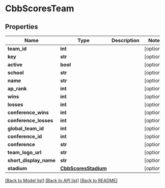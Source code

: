 # CbbScoresTeam

## Properties
Name | Type | Description | Notes
------------ | ------------- | ------------- | -------------
**team_id** | **int** |  | [optional] 
**key** | **str** |  | [optional] 
**active** | **bool** |  | [optional] 
**school** | **str** |  | [optional] 
**name** | **str** |  | [optional] 
**ap_rank** | **int** |  | [optional] 
**wins** | **int** |  | [optional] 
**losses** | **int** |  | [optional] 
**conference_wins** | **int** |  | [optional] 
**conference_losses** | **int** |  | [optional] 
**global_team_id** | **int** |  | [optional] 
**conference_id** | **int** |  | [optional] 
**conference** | **str** |  | [optional] 
**team_logo_url** | **str** |  | [optional] 
**short_display_name** | **str** |  | [optional] 
**stadium** | [**CbbScoresStadium**](CbbScoresStadium.md) |  | [optional] 

[[Back to Model list]](../README.md#documentation-for-models) [[Back to API list]](../README.md#documentation-for-api-endpoints) [[Back to README]](../README.md)

